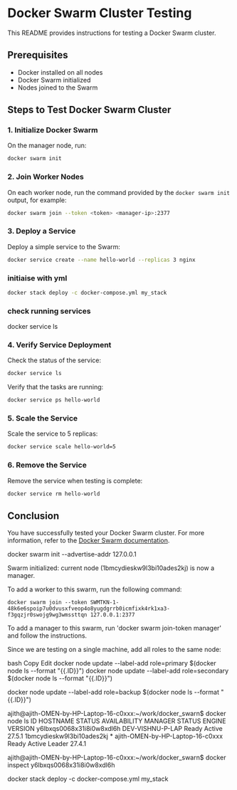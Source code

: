 # Docker Swarm Cluster Testing

This README provides instructions for testing a Docker Swarm cluster.

## Prerequisites

- Docker installed on all nodes
- Docker Swarm initialized
- Nodes joined to the Swarm

## Steps to Test Docker Swarm Cluster

### 1. Initialize Docker Swarm

On the manager node, run:
```sh
docker swarm init
```

### 2. Join Worker Nodes

On each worker node, run the command provided by the `docker swarm init` output, for example:
```sh
docker swarm join --token <token> <manager-ip>:2377
```

### 3. Deploy a Service

Deploy a simple service to the Swarm:
```sh
docker service create --name hello-world --replicas 3 nginx
```


### initiaise with yml
```sh
docker stack deploy -c docker-compose.yml my_stack
```

### check running services
docker service ls

### 4. Verify Service Deployment

Check the status of the service:
```sh
docker service ls
```

Verify that the tasks are running:
```sh
docker service ps hello-world
```

### 5. Scale the Service

Scale the service to 5 replicas:
```sh
docker service scale hello-world=5
```

### 6. Remove the Service

Remove the service when testing is complete:
```sh
docker service rm hello-world
```

## Conclusion

You have successfully tested your Docker Swarm cluster. For more information, refer to the [Docker Swarm documentation](https://docs.docker.com/engine/swarm/).


docker swarm init --advertise-addr 127.0.0.1


Swarm initialized: current node (1bmcydieskw9l3bi10ades2kj) is now a manager.

To add a worker to this swarm, run the following command:

    docker swarm join --token SWMTKN-1-48k6e6spoip7u0dvusxfveop4o8yugdgrrb0icmfixk4rk1xa3-f3gqzjr0swojg9wg3wmssttqn 127.0.0.1:2377

To add a manager to this swarm, run 'docker swarm join-token manager' and follow the instructions.



Since we are testing on a single machine, add all roles to the same node:

bash
Copy
Edit
docker node update --label-add role=primary $(docker node ls --format "{{.ID}}")
docker node update --label-add role=secondary $(docker node ls --format "{{.ID}}")


docker node update --label-add role=backup $(docker node ls --format "{{.ID}}")



ajith@ajith-OMEN-by-HP-Laptop-16-c0xxx:~/work/docker_swarn$ docker node ls
ID                            HOSTNAME                           STATUS    AVAILABILITY   MANAGER STATUS   ENGINE VERSION
y6lbxqs0068x31i8i0w8xdl6h     DEV-VISHNU-P-LAP                   Ready     Active                          27.5.1
1bmcydieskw9l3bi10ades2kj *   ajith-OMEN-by-HP-Laptop-16-c0xxx   Ready     Active         Leader           27.4.1

ajith@ajith-OMEN-by-HP-Laptop-16-c0xxx:~/work/docker_swarn$ docker inspect y6lbxqs0068x31i8i0w8xdl6h


docker stack deploy -c docker-compose.yml my_stack